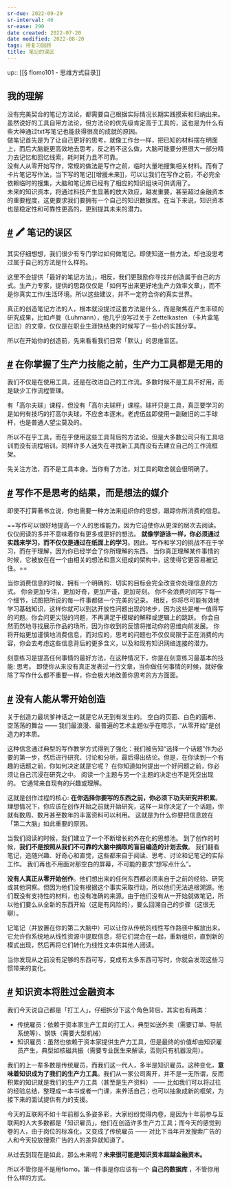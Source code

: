 ```yaml
---
sr-due: 2022-09-29
sr-interval: 46
sr-ease: 290
date created: 2022-07-20
date modified: 2022-08-20
tags: 待复习回顾
title: 笔记的误区
---
```


up:: [[§ flomo101 - 思维方式目录]]

## 我的理解

没有完美契合的笔记方法论，都需要自己根据实际情况长期实践摸索和归纳出来。虽然说好的工具自带方法论，但方法论的优先级肯定高于工具的，这也是为什么有些大神通过txt写笔记也能获得很高的成就的原因。  
做笔记首先是为了让自己更好的思考，就像工作台一样，把已知的材料摆在明面上，而后大脑能更高效地去思考，反之若不这么做，大脑可能要分担很大一部分精力去记忆和回忆线索，耗时耗力且不可靠。  
没有人从零开始写作，常规的做法是写作之前，临时大量地搜集相关材料。而有了卡片笔记写作法，当下写的笔记[[增援未来]]，可以让我们在写作之前，不必完全依赖临时的搜集，大脑和笔记库已经有了相应的知识组块可供调用了。  
未来的知识资本，将通过科技产生显著的放大效应，越发重要，甚至超过金融资本的重要程度，这更要求我们要拥有一个自己的知识数据库。在当下来说，知识资本也是稳定性和可靠性更高的，更别提其未来的潜力。

## [#](https://help.flomoapp.com/thinking/start.html#%F0%9F%96%8D-%E7%AC%94%E8%AE%B0%E7%9A%84%E8%AF%AF%E5%8C%BA) 🖍 笔记的误区

其实仔细想想，我们很少有专门学过如何做笔记。即使知道一些方法，却也没思考过属于自己的方法是什么样的。

这里不会提供「最好的笔记方法」，相反，我们更鼓励你寻找并创造属于自己的方式。生产力专家，提供的思路仅仅是「如何写出来更好地生产力效率文章」，而不是你真实工作/生活环境。所以这些建议，并不一定符合你的真实世界。

真正的创造笔记方法的人，根本就没提过这套方法是什么，而是聚焦在产生丰硕的研究成果，比如卢曼（Luhmann），他几乎没写过关于 Zettelkasten （卡片盒笔记法）的文章，仅仅是在职业生涯快结束的时候写了一些小的实践分享。

所以在开始你的创造前，先来看看我们日常「默认」的思维盲区。

## [#](https://help.flomoapp.com/thinking/start.html#%E5%9C%A8%E4%BD%A0%E6%8E%8C%E6%8F%A1%E4%BA%86%E7%94%9F%E4%BA%A7%E5%8A%9B%E6%8A%80%E8%83%BD%E4%B9%8B%E5%89%8D-%E7%94%9F%E4%BA%A7%E5%8A%9B%E5%B7%A5%E5%85%B7%E9%83%BD%E6%98%AF%E6%97%A0%E7%94%A8%E7%9A%84) 在你掌握了生产力技能之前，生产力工具都是无用的

我们不仅是在使用工具，还是在改进自己的工作流。多数时候不是工具不好用，而是缺少工作流程管理。

有「高尔夫球」课程，但没有「高尔夫球杆」课程。球杆只是工具，真正要学习的是如何有技巧的打高尔夫球，不应舍本逐末。老虎伍兹即使用一副破旧的二手球杆，也是普通人望尘莫及的。

所以不在乎工具，而在乎使用这些工具背后的方法论。但是大多数公司只有工具培训而没有流程培训。同样许多人迷失在寻找新工具而没有去建立自己的工作流框架。

先关注方法，而不是工具本身。当你有了方法，对工具的取舍就会很明确了。

## [#](https://help.flomoapp.com/thinking/start.html#%E5%86%99%E4%BD%9C%E4%B8%8D%E6%98%AF%E6%80%9D%E8%80%83%E7%9A%84%E7%BB%93%E6%9E%9C-%E8%80%8C%E6%98%AF%E6%83%B3%E6%B3%95%E7%9A%84%E5%AA%92%E4%BB%8B) 写作不是思考的结果，而是想法的媒介

即使不打算著书立说，你也需要一种方法来组织你的思想，跟踪你所消费的信息。

==写作可以很好地提高一个人的思维能力，因为它迫使你从更深的层次去阅读。 仅仅阅读的多并不意味着你有更多或更好的想法。 **就像学游泳一样，你必须通过实践来学习，而不仅仅是通过在纸面上的学习**。因此，写作和学习的挑战不在于学习，而在于理解，因为你已经学会了你所理解的东西。 当你真正理解某件事情的时候，它被放在在一个由相关的想法和意义组成的架构中，这使得它更容易被记住。==

当你消费信息的时候，拥有一个明确的、切实的目标会完全改变你处理信息的方式。 你会更加专注，更加好奇，更加严谨，更加苛刻。 你不会浪费时间写下每一个细节，试图把所说的每一件事都做一个完美的记录。 相反，你将尽可能有效地学习基础知识，这样你就可以到达开放性问题出现的地步，因为这些是唯一值得写的问题。你会问更尖锐的问题，不再满足于模糊的解释或逻辑上的跳跃。 你会自然而然地寻找展示作品的场所，因为你收到的反馈将推动你的思维向前发展。 你将开始更加谨慎地消费信息，而对应的，思考的问题也不仅仅局限于正在消费的内容，你会去考虑这些信息背后的更多含义，以及和现有知识网络连接的潜力。

刻意练习是提高任何事情的最好方法，在这种情况下，你是在刻意练习最基本的技能: 思考。 即使你从来没有真正发表过一行文章，当你做任何事情的时候，就好像除了写作什么都不重要一样，你会极大地改善你思考的方方面面。

## [#](https://help.flomoapp.com/thinking/start.html#%E6%B2%A1%E6%9C%89%E4%BA%BA%E8%83%BD%E4%BB%8E%E9%9B%B6%E5%BC%80%E5%A7%8B%E5%88%9B%E9%80%A0) 没有人能从零开始创造

关于创造力最坑爹神话之一就是它从无到有发生的。 空白的页面、白色的画布、空荡荡的舞台 —— 我们最浪漫、最普遍的艺术主题似乎在暗示，“从零开始”是创造力的本质。

这种信念通过典型的写作教学方式得到了强化：我们被告知“选择一个话题”作为必要的第一步，然后进行研究、讨论和分析，最后得出结论。但是，在你读到一个有趣的话题之前，你如何决定就是它呢？ 在你知道如何提出一个好问题之前，你必须让自己沉浸在研究之中。 阅读一个主题与另一个主题的决定也不是凭空出现的。 它通常来自现有的兴趣或理解。

这就是创作过程的核心: **在你选择你要写的东西之前，你必须下功夫研究并积累**。 理想情况下，你应该在创作开始之前就开始研究，这样一旦你决定了一个话题，你就有数周、数月甚至数年的丰富资料可以利用。 这就是为什么你要把信息放在「第二大脑」如此重要的原因。

当我们阅读的时候，我们建立了一个不断增长的外在化的思想池。 到了创作的时候，**我们不是按照从我们不可靠的大脑中摘取的盲目编造的计划去做**。 我们翻看笔记，追随兴趣、好奇心和直觉，这些都来自于阅读、思考、讨论和记笔记的实际工作。 我们再也不用面对那空白的屏幕，不可能的要求“想写点什么”。

**没有人真正从零开始创作**。他们想出来的任何东西都必须来自于之前的经验、研究或其他洞察。但因为他们没有根据这个事实采取行动，所以他们无法追根溯源。他们既没有支持性的材料，也没有准确的来源。由于他们没有从一开始就做笔记，所以他们要么从全新的东西开始（这是有风险的），要么回溯自己的步骤（这很无聊）。

记笔记（并放置在你的第二大脑中）可以让你从传统的线性写作路径中解放出来。 它允许你系统地从线性资源中提取信息，将它们混合在一起，重新组织，直到新的模式出现，然后再将它们转化为线性文本供其他人阅读。

当你发现从之前没有足够的东西可写，变成有太多东西可写时，你就会发现这些习惯带来的变化。

## [#](https://help.flomoapp.com/thinking/start.html#%E7%9F%A5%E8%AF%86%E8%B5%84%E6%9C%AC%E5%B0%86%E8%83%9C%E8%BF%87%E9%87%91%E8%9E%8D%E8%B5%84%E6%9C%AC) 知识资本将胜过金融资本

我们今天说自己都是「打工人」，仔细拆分下这个角色背后，其实也有两类：

- 传统雇员：依赖于资本家生产工具的打工人，典型如送外卖（需要订单、导航系统等）、钢铁（需要大型机械）
- 知识雇员：虽然也依赖于资本家提供生产力工具，但是最终的价值却由知识雇员产生，典型如核磁共振（需要专业医生来解读，否则只有机器没用）。

我们的上一辈多数是传统雇员，而我们这一代人，多半是知识雇员。这种变化，**意味着知识成为了我们的生产力工具**。我们从一家公司离开，并不是一无所谓，反而积累的知识就是我们的生产力工具（甚至是生产资料） —— 比如我们可以将过往的经验总结，整理成一本书或者一门课，来养活自己；也可以抽象成新的框架，为接下来的面试提供有力的支援。

今天的互联网不如十年前那么多姿多彩，大家纷纷觉得内卷，是因为十年前参与互联网的人大多数都是「知识雇员」，他们在创造许多生产力工具；而今天的感觉到卷的人，由于岗位的标准化，又变成了传统雇员 —— 对比下当年开发搜索广告的人和今天投放搜索广告的人的差异就知道了。

从过去到现在是如此，那么未来呢？**未来很可能是知识资本超越金融资本。**

所以不管你是不是用flomo，第一件事是你应该有一个 **自己的数据库** ，不管你用什么样的方式。

